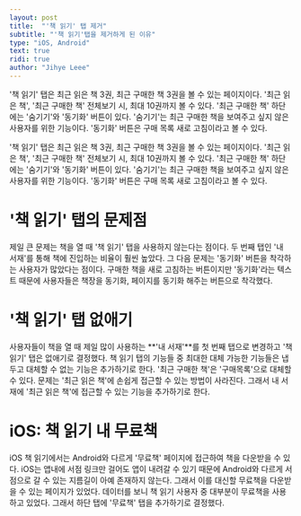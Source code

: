 ```yaml
---
layout: post
title:  "'책 읽기' 탭 제거"
subtitle: "'책 읽기'탭을 제거하게 된 이유"
type: "iOS, Android"
text: true
ridi: true
author: "Jihye Leee"
---
```


'책 읽기' 탭은 최근 읽은 책 3권, 최근 구매한 책 3권을 볼 수 있는 페이지이다. '최근 읽은 책', '최근 구매한 책' 전체보기 시, 최대 10권까지 볼 수 있다. '최근 구매한 책' 하단에는 '숨기기'와 '동기화' 버튼이 있다. '숨기기'는 최근 구매한 책을 보여주고 싶지 않은 사용자를 위한 기능이다. '동기화' 버튼은 구매 목록 새로 고침이라고 볼 수 있다.

'책 읽기' 탭은 최근 읽은 책 3권, 최근 구매한 책 3권을 볼 수 있는 페이지이다. '최근 읽은 책', '최근 구매한 책' 전체보기 시, 최대 10권까지 볼 수 있다. '최근 구매한 책' 하단에는 '숨기기'와 '동기화' 버튼이 있다. '숨기기'는 최근 구매한 책을 보여주고 싶지 않은 사용자를 위한 기능이다. '동기화' 버튼은 구매 목록 새로 고침이라고 볼 수 있다.

# '책 읽기' 탭의 문제점

제일 큰 문제는 책을 열 때 '책 읽기' 탭을 사용하지 않는다는 점이다. 두 번째 탭인 '내 서재'를 통해 책에 진입하는 비율이 훨씬 높았다. 그 다음 문제는 '동기화' 버튼을 착각하는 사용자가 많았다는 점이다. 구매한 책을 새로 고침하는 버튼이지만 '동기화'라는 텍스트 때문에 사용자들은 책장을 동기화, 페이지를 동기화 해주는 버튼으로 착각했다.

# '책 읽기' 탭 없애기

사용자들이 책을 열 때 제일 많이 사용하는 **'내 서재'**를 첫 번째 탭으로 변경하고 '책 읽기' 탭은 없애기로 결정했다. 책 읽기 탭의 기능들 중 최대한 대체 가능한 기능들은 냅두고 대체할 수 없는 기능은 추가하기로 한다. '최근 구매한 책'은 '구매목록'으로 대체할 수 있다. 문제는 '최근 읽은 책'에 손쉽게 접근할 수 있는 방법이 사라진다. 그래서 내 서재에 '최근 읽은 책'에 접근할 수 있는 기능을 추가하기로 한다.

# iOS: 책 읽기 내 무료책

iOS 책 읽기에서는 Android와 다르게 '무료책' 페이지에 접근하여 책을 다운받을 수 있다. iOS는 앱내에 서점 링크만 걸어도 앱이 내려갈 수 있기 때문에 Android와 다르게 서점으로 갈 수 있는 지름길이 아예 존재하지 않는다. 그래서 이를 대신할 무료책을 다운받을 수 있는 페이지가 있었다. 데이터를 보니 책 읽기 사용자 중 대부분이 무료책을 사용하고 있었다. 그래서 하단 탭에 '무료책' 탭을 추가하기로 결정했다.